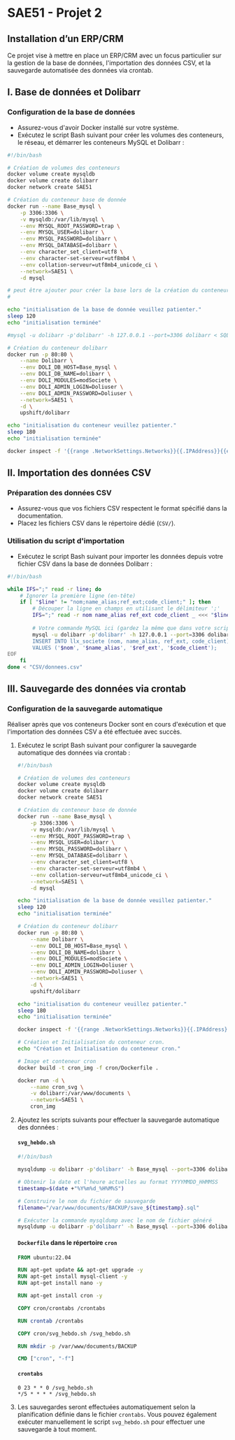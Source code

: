 # SAE51 - Projet 2
## Installation d’un ERP/CRM

Ce projet vise à mettre en place un ERP/CRM avec un focus particulier sur la gestion de la base de données, l'importation des données CSV, et la sauvegarde automatisée des données via crontab.

## I. Base de données et Dolibarr

### Configuration de la base de données
* Assurez-vous d'avoir Docker installé sur votre système.
* Exécutez le script Bash suivant pour créer les volumes des conteneurs, le réseau, et démarrer les conteneurs MySQL et Dolibarr :

```bash
#!/bin/bash

# Création de volumes des conteneurs
docker volume create mysqldb
docker volume create dolibarr
docker network create SAE51

# Création du conteneur base de donnée
docker run --name Base_mysql \
    -p 3306:3306 \
    -v mysqldb:/var/lib/mysql \
    --env MYSQL_ROOT_PASSWORD=trap \
    --env MYSQL_USER=dolibarr \
    --env MYSQL_PASSWORD=dolibarr \
    --env MYSQL_DATABASE=dolibarr \
    --env character_set_client=utf8 \
    --env character-set-serveur=utf8mb4 \
    --env collation-serveur=utf8mb4_unicode_ci \
    --network=SAE51 \
    -d mysql

# peut être ajouter pour créer la base lors de la création du conteneur
#	 

echo "initialisation de la base de donnée veuillez patienter."
sleep 120
echo "initialisation terminée"

#mysql -u dolibarr -p'dolibarr' -h 127.0.0.1 --port=3306 dolibarr < SQL/createdoli.sql

# Création du conteneur dolibarr
docker run -p 80:80 \
    --name Dolibarr \
    --env DOLI_DB_HOST=Base_mysql \
    --env DOLI_DB_NAME=dolibarr \
    --env DOLI_MODULES=modSociete \
    --env DOLI_ADMIN_LOGIN=Doliuser \
    --env DOLI_ADMIN_PASSWORD=Doliuser \
    --network=SAE51 \
    -d \
    upshift/dolibarr

echo "initialisation du conteneur veuillez patienter."
sleep 180
echo "initialisation terminée"

docker inspect -f '{{range .NetworkSettings.Networks}}{{.IPAddress}}{{end}}' Dolibarr  
```

## II. Importation des données CSV

### Préparation des données CSV
* Assurez-vous que vos fichiers CSV respectent le format spécifié dans la documentation.
* Placez les fichiers CSV dans le répertoire dédié (`CSV/`).

### Utilisation du script d'importation
* Exécutez le script Bash suivant pour importer les données depuis votre fichier CSV dans la base de données Dolibarr :

```bash
#!/bin/bash

while IFS=";" read -r line; do
    # Ignorer la première ligne (en-tête)
    if [ "$line" != "nom;name_alias;ref_ext;code_client;" ]; then
        # Découper la ligne en champs en utilisant le délimiteur ';'
        IFS=";" read -r nom name_alias ref_ext code_client _ <<< "$line"
        
        # Votre commande MySQL ici (gardez la même que dans votre script original)
        mysql -u dolibarr -p'dolibarr' -h 127.0.0.1 --port=3306 dolibarr << EOF
        INSERT INTO llx_societe (nom, name_alias, ref_ext, code_client)
        VALUES ('$nom', '$name_alias', '$ref_ext', '$code_client');
EOF
    fi
done < "CSV/donnees.csv"
```

## III. Sauvegarde des données via crontab

### Configuration de la sauvegarde automatique
Réaliser après que  vos conteneurs Docker sont en cours d'exécution et que l'importation des données CSV a été effectuée avec succès.

1. Exécutez le script Bash suivant pour configurer la sauvegarde automatique des données via crontab :

    ```bash
    #!/bin/bash

    # Création de volumes des conteneurs
    docker volume create mysqldb
    docker volume create dolibarr
    docker network create SAE51

    # Création du conteneur base de donnée
    docker run --name Base_mysql \
        -p 3306:3306 \
        -v mysqldb:/var/lib/mysql \
        --env MYSQL_ROOT_PASSWORD=trap \
        --env MYSQL_USER=dolibarr \
        --env MYSQL_PASSWORD=dolibarr \
        --env MYSQL_DATABASE=dolibarr \
        --env character_set_client=utf8 \
        --env character-set-serveur=utf8mb4 \
        --env collation-serveur=utf8mb4_unicode_ci \
        --network=SAE51 \
        -d mysql

    echo "initialisation de la base de donnée veuillez patienter."
    sleep 120
    echo "initialisation terminée"

    # Création du conteneur dolibarr
    docker run -p 80:80 \
        --name Dolibarr \
        --env DOLI_DB_HOST=Base_mysql \
        --env DOLI_DB_NAME=dolibarr \
        --env DOLI_MODULES=modSociete \
        --env DOLI_ADMIN_LOGIN=Doliuser \
        --env DOLI_ADMIN_PASSWORD=Doliuser \
        --network=SAE51 \
        -d \
        upshift/dolibarr

    echo "initialisation du conteneur veuillez patienter."
    sleep 180
    echo "initialisation terminée"

    docker inspect -f '{{range .NetworkSettings.Networks}}{{.IPAddress}}{{end}}' Dolibarr

    # Création et Initialisation du conteneur cron.
    echo "Création et Initialisation du conteneur cron."

    # Image et conteneur cron
    docker build -t cron_img -f cron/Dockerfile .

    docker run -d \
        --name cron_svg \
        -v dolibarr:/var/www/documents \
        --network=SAE51 \
        cron_img
    ```

2. Ajoutez les scripts suivants pour effectuer la sauvegarde automatique des données :

    #### `svg_hebdo.sh`

    ```bash
    #!/bin/bash

    mysqldump -u dolibarr -p'dolibarr' -h Base_mysql --port=3306 dolibarr > /var/www/documents/save.sql

    # Obtenir la date et l'heure actuelles au format YYYYMMDD_HHMMSS
    timestamp=$(date +"%Y%m%d_%H%M%S")

    # Construire le nom du fichier de sauvegarde
    filename="/var/www/documents/BACKUP/save_${timestamp}.sql"

    # Exécuter la commande mysqldump avec le nom de fichier généré
    mysqldump -u dolibarr -p'dolibarr' -h Base_mysql --port=3306 dolibarr > "$filename"
    ```

    #### `Dockerfile` dans le répertoire `cron`

    ```Dockerfile
    FROM ubuntu:22.04

    RUN apt-get update && apt-get upgrade -y
    RUN apt-get install mysql-client -y
    RUN apt-get install nano -y

    RUN apt-get install cron -y

    COPY cron/crontabs /crontabs

    RUN crontab /crontabs

    COPY cron/svg_hebdo.sh /svg_hebdo.sh

    RUN mkdir -p /var/www/documents/BACKUP

    CMD ["cron", "-f"]
    ```

    #### `crontabs`

    ```
    0 23 * * 0 /svg_hebdo.sh
    */5 * * * * /svg_hebdo.sh
    ```

3. Les sauvegardes seront effectuées automatiquement selon la planification définie dans le fichier `crontabs`. Vous pouvez également exécuter manuellement le script `svg_hebdo.sh` pour effectuer une sauvegarde à tout moment.
